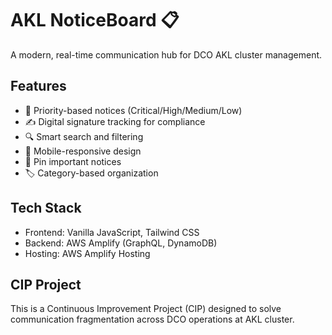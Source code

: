 # AKL NoticeBoard 📋

A modern, real-time communication hub for DCO AKL cluster management.

## Features
- 🚨 Priority-based notices (Critical/High/Medium/Low)
- ✍️ Digital signature tracking for compliance
- 🔍 Smart search and filtering
- 📱 Mobile-responsive design
- 📌 Pin important notices
- 🏷️ Category-based organization

## Tech Stack
- Frontend: Vanilla JavaScript, Tailwind CSS
- Backend: AWS Amplify (GraphQL, DynamoDB)
- Hosting: AWS Amplify Hosting

## CIP Project
This is a Continuous Improvement Project (CIP) designed to solve communication fragmentation across DCO operations at AKL cluster.
